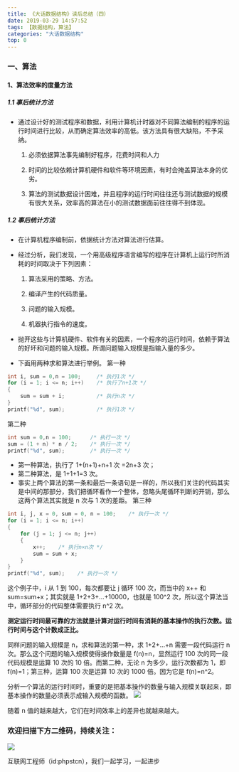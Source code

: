 ```yaml
---
title: 《大话数据结构》读后总结（四）
date: 2019-03-29 14:57:52
tags: 【数据结构，算法】
categories: "大话数据结构"
top: 0
---
```


### 一、算法

#### 1、算法效率的度量方法

##### 1.1 事后统计方法

- 通过设计好的测试程序和数据，利用计算机计时器对不同算法编制的程序的运行时间进行比较，从而确定算法效率的高低。该方法具有很大缺陷，不予采纳。

  1. 必须依据算法事先编制好程序，花费时间和人力

  2. 时间的比较依赖计算机硬件和软件等环境因素，有时会掩盖算法本身的优劣。

  3. 算法的测试数据设计困难，并且程序的运行时间往往还与测试数据的规模有很大关系，效率高的算法在小的测试数据面前往往得不到体现。

##### 1.2 事后统计方法

- 在计算机程序编制前，依据统计方法对算法进行估算。
- 经过分析，我们发现，一个用高级程序语言编写的程序在计算机上运行时所消耗的时间取决于下列因素：

  1. 算法采用的策略、方法。

  2. 编译产生的代码质量。

  3. 问题的输入规模。

  4. 机器执行指令的速度。
- 抛开这些与计算机硬件、软件有关的因素，一个程序的运行时间，依赖于算法的好坏和问题的输入规模。所谓问题输入规模是指输入量的多少。
- 下面用两种求和算法进行举例。
第一种

```c
int i, sum = 0,n = 100;     /* 执行1次 */
for (i = 1; i <= n; i++)    /* 执行了n+1次 */
{
    sum = sum + i;          /* 执行n次 */
}
printf("%d", sum);          /* 执行1次 */
```

第二种

```c
int sum = 0,n = 100;      /* 执行一次 */
sum = (1 + n) * n / 2;    /* 执行一次 */
printf("%d", sum);        /* 执行一次 */
```

- 第一种算法，执行了 1+(n+1)+n+1 次 =2n+3 次；
- 第二种算法，是 1+1+1=3 次。
- 事实上两个算法的第一条和最后一条语句是一样的，所以我们关注的代码其实是中间的那部分，我们把循环看作一个整体，忽略头尾循环判断的开销，那么这两个算法其实就是 n 次与 1 次的差距。
第三种

```c
int i, j, x = 0, sum = 0, n = 100;    /* 执行一次 */
for (i = 1; i <= n; i++)
{
    for (j = 1; j <= n; j++)
    {
        x++;    /* 执行n×n次 */
        sum = sum + x;
    }
}
printf("%d", sum);    /* 执行一次 */
```

这个例子中，i 从 1 到 100，每次都要让 j 循环 100 次，而当中的 x++ 和 sum=sum+x；其实就是 1+2+3+...+10000，也就是 100^2 次，所以这个算法当中，循环部分的代码整体需要执行 n^2 次。

**测定运行时间最可靠的方法就是计算对运行时间有消耗的基本操作的执行次数。运行时间与这个计数成正比。**

同样问题的输入规模是 n，求和算法的第一种，求 1+2+...+n 需要一段代码运行 n 次。那么这个问题的输入规模使得操作数量是 f(n)=n，显然运行 100 次的同一段代码规模是运算 10 次的 10 倍。而第二种，无论 n 为多少，运行次数都为 1，即 f(n)=1；第三种，运算 100 次是运算 10 次的 1000 倍。因为它是 f(n)=n^2。

分析一个算法的运行时间时，重要的是把基本操作的数量与输入规模关联起来，即基本操作的数量必须表示成输入规模的函数。
![](http://ww1.sinaimg.cn/large/a616b9a4gy1g4y0b9w2s3j20w00icjry.jpg)

随着 n 值的越来越大，它们在时间效率上的差异也就越来越大。

### 欢迎扫描下方二维码，持续关注：

![](http://ww1.sinaimg.cn/large/a616b9a4gy1g4xzv954a4j20760763yo.jpg)

互联网工程师（id:phpstcn），我们一起学习，一起进步
